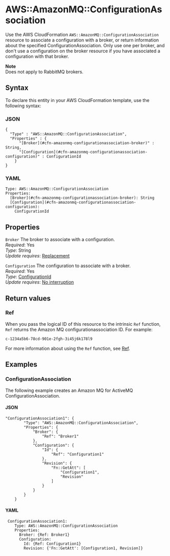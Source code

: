 # AWS::AmazonMQ::ConfigurationAssociation<a name="aws-resource-amazonmq-configurationassociation"></a>

Use the AWS CloudFormation `AWS::AmazonMQ::ConfigurationAssociation` resource to associate a configuration with a broker, or return information about the specified ConfigurationAssociation\. Only use one per broker, and don't use a configuration on the broker resource if you have associated a configuration with that broker\.

**Note**  
Does not apply to RabbitMQ brokers\.

## Syntax<a name="aws-resource-amazonmq-configurationassociation-syntax"></a>

To declare this entity in your AWS CloudFormation template, use the following syntax:

### JSON<a name="aws-resource-amazonmq-configurationassociation-syntax.json"></a>

```
{
  "Type" : "AWS::AmazonMQ::ConfigurationAssociation",
  "Properties" : {
      "[Broker](#cfn-amazonmq-configurationassociation-broker)" : String,
      "[Configuration](#cfn-amazonmq-configurationassociation-configuration)" : ConfigurationId
    }
}
```

### YAML<a name="aws-resource-amazonmq-configurationassociation-syntax.yaml"></a>

```
Type: AWS::AmazonMQ::ConfigurationAssociation
Properties: 
  [Broker](#cfn-amazonmq-configurationassociation-broker): String
  [Configuration](#cfn-amazonmq-configurationassociation-configuration): 
    ConfigurationId
```

## Properties<a name="aws-resource-amazonmq-configurationassociation-properties"></a>

`Broker`  <a name="cfn-amazonmq-configurationassociation-broker"></a>
The broker to associate with a configuration\.  
*Required*: Yes  
*Type*: String  
*Update requires*: [Replacement](https://docs.aws.amazon.com/AWSCloudFormation/latest/UserGuide/using-cfn-updating-stacks-update-behaviors.html#update-replacement)

`Configuration`  <a name="cfn-amazonmq-configurationassociation-configuration"></a>
The configuration to associate with a broker\.  
*Required*: Yes  
*Type*: [ConfigurationId](aws-properties-amazonmq-configurationassociation-configurationid.md)  
*Update requires*: [No interruption](https://docs.aws.amazon.com/AWSCloudFormation/latest/UserGuide/using-cfn-updating-stacks-update-behaviors.html#update-no-interrupt)

## Return values<a name="aws-resource-amazonmq-configurationassociation-return-values"></a>

### Ref<a name="aws-resource-amazonmq-configurationassociation-return-values-ref"></a>

 When you pass the logical ID of this resource to the intrinsic `Ref` function, `Ref` returns the Amazon MQ configurationassociation ID\. For example: 

 `c-1234a5b6-78cd-901e-2fgh-3i45j6k178l9` 

For more information about using the `Ref` function, see [Ref](https://docs.aws.amazon.com/AWSCloudFormation/latest/UserGuide/intrinsic-function-reference-ref.html)\.

## Examples<a name="aws-resource-amazonmq-configurationassociation--examples"></a>

### ConfigurationAssociation<a name="aws-resource-amazonmq-configurationassociation--examples--ConfigurationAssociation"></a>

The following example creates an Amazon MQ for ActiveMQ ConfigurationAssociation\.

#### JSON<a name="aws-resource-amazonmq-configurationassociation--examples--ConfigurationAssociation--json"></a>

```
"ConfigurationAssociation1": {
		"Type": "AWS::AmazonMQ::ConfigurationAssociation",
		"Properties": {
			"Broker": {
				"Ref": "Broker1"
			},
			"Configuration": {
				"Id": {
					"Ref": "Configuration1"
				},
				"Revision": {
					"Fn::GetAtt": [
						"Configuration1",
						"Revision"
					]
				}
			}
		}
	}
```

#### YAML<a name="aws-resource-amazonmq-configurationassociation--examples--ConfigurationAssociation--yaml"></a>

```
 ConfigurationAssociation1:
    Type: AWS::AmazonMQ::ConfigurationAssociation
    Properties:
      Broker: {Ref: Broker1}
      Configuration:
        Id: {Ref: Configuration1}
        Revision: {'Fn::GetAtt': [Configuration1, Revision]}
```